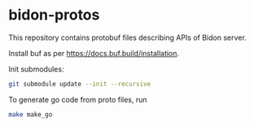 # bidon-protos

This repository contains protobuf files describing APIs of Bidon server.

Install buf as per https://docs.buf.build/installation. 

Init submodules:

```bash
git submodule update --init --recursive
```

To generate go code from proto files, run  

```bash
make make_go
```
